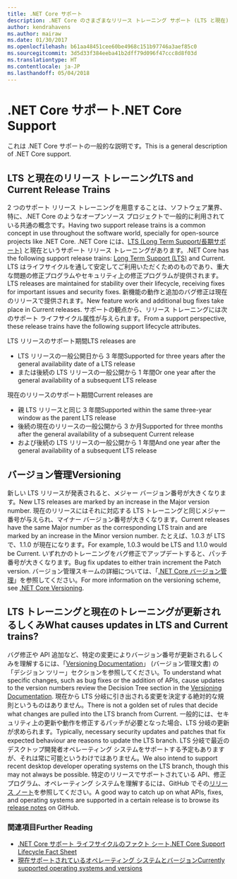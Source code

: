 ```yaml
---
title: .NET Core サポート
description: .NET Core のさまざまなリリース トレーニング サポート (LTS と現在) について説明します。
author: kendrahavens
ms.author: mairaw
ms.date: 01/30/2017
ms.openlocfilehash: b61aa48451cee60be4968c151b97746a3aef85c0
ms.sourcegitcommit: 3d5d33f384eeba41b2dff79d096f47ccc8d8f03d
ms.translationtype: HT
ms.contentlocale: ja-JP
ms.lasthandoff: 05/04/2018
---
```

# <a name="net-core-support"></a><span data-ttu-id="0991a-103">.NET Core サポート</span><span class="sxs-lookup"><span data-stu-id="0991a-103">.NET Core Support</span></span>

<span data-ttu-id="0991a-104">これは .NET Core サポートの一般的な説明です。</span><span class="sxs-lookup"><span data-stu-id="0991a-104">This is a general description of .NET Core support.</span></span>

## <a name="lts-and-current-release-trains"></a><span data-ttu-id="0991a-105">LTS と現在のリリース トレーニング</span><span class="sxs-lookup"><span data-stu-id="0991a-105">LTS and Current Release Trains</span></span>

<span data-ttu-id="0991a-106">2 つのサポート リリース トレーニングを用意することは、ソフトウェア業界、特に、.NET Core のようなオープンソース プロジェクトで一般的に利用されている共通の概念です。</span><span class="sxs-lookup"><span data-stu-id="0991a-106">Having two support release trains is a common concept in use throughout the software world, specially for open-source projects like .NET Core.</span></span> <span data-ttu-id="0991a-107">.NET Core には、[LTS (Long Term Support/長期サポート)](https://en.wikipedia.org/wiki/Long-term_support) と現在というサポート リリース トレーニングがあります。</span><span class="sxs-lookup"><span data-stu-id="0991a-107">.NET Core has the following support release trains: [Long Term Support (LTS)](https://en.wikipedia.org/wiki/Long-term_support) and Current.</span></span> <span data-ttu-id="0991a-108">LTS はライフサイクルを通して安定してご利用いただくためのものであり、重大な問題の修正プログラムやセキュリティ上の修正プログラムが提供されます。</span><span class="sxs-lookup"><span data-stu-id="0991a-108">LTS releases are maintained for stability over their lifecycle, receiving fixes for important issues and security fixes.</span></span> <span data-ttu-id="0991a-109">新機能の動作と追加のバグ修正は現在のリリースで提供されます。</span><span class="sxs-lookup"><span data-stu-id="0991a-109">New feature work and additional bug fixes take place in Current releases.</span></span> <span data-ttu-id="0991a-110">サポートの観点から、リリース トレーニングには次のサポート ライフサイクル属性が与えられます。</span><span class="sxs-lookup"><span data-stu-id="0991a-110">From a support perspective, these release trains have the following support lifecycle attributes.</span></span>

<span data-ttu-id="0991a-111">LTS リリースのサポート期間</span><span class="sxs-lookup"><span data-stu-id="0991a-111">LTS releases are</span></span>
* <span data-ttu-id="0991a-112">LTS リリースの一般公開日から 3 年間</span><span class="sxs-lookup"><span data-stu-id="0991a-112">Supported for three years after the general availability date of a LTS release</span></span>
* <span data-ttu-id="0991a-113">または後続の LTS リリースの一般公開から 1 年間</span><span class="sxs-lookup"><span data-stu-id="0991a-113">Or one year after the general availability of a subsequent LTS release</span></span>

<span data-ttu-id="0991a-114">現在のリリースのサポート期間</span><span class="sxs-lookup"><span data-stu-id="0991a-114">Current releases are</span></span>
* <span data-ttu-id="0991a-115">親 LTS リリースと同じ 3 年間</span><span class="sxs-lookup"><span data-stu-id="0991a-115">Supported within the same three-year window as the parent LTS release</span></span>
* <span data-ttu-id="0991a-116">後続の現在のリリースの一般公開から 3 か月</span><span class="sxs-lookup"><span data-stu-id="0991a-116">Supported for three months after the general availability of a subsequent Current release</span></span>
* <span data-ttu-id="0991a-117">および後続の LTS リリースの一般公開から 1 年間</span><span class="sxs-lookup"><span data-stu-id="0991a-117">And one year after the general availability of a subsequent LTS release</span></span>

## <a name="versioning"></a><span data-ttu-id="0991a-118">バージョン管理</span><span class="sxs-lookup"><span data-stu-id="0991a-118">Versioning</span></span>
<span data-ttu-id="0991a-119">新しい LTS リリースが発表されると、メジャー バージョン番号が大きくなります。</span><span class="sxs-lookup"><span data-stu-id="0991a-119">New LTS releases are marked by an increase in the Major version number.</span></span> <span data-ttu-id="0991a-120">現在のリリースにはそれに対応する LTS トレーニングと同じメジャー番号が与えられ、マイナー バージョン番号が大きくなります。</span><span class="sxs-lookup"><span data-stu-id="0991a-120">Current releases have the same Major number as the corresponding LTS train and are marked by an increase in the Minor version number.</span></span> <span data-ttu-id="0991a-121">たとえば、1.0.3 が LTS で、1.1.0 が現在になります。</span><span class="sxs-lookup"><span data-stu-id="0991a-121">For example, 1.0.3 would be LTS and 1.1.0 would be Current.</span></span> <span data-ttu-id="0991a-122">いずれかのトレーニングをバグ修正でアップデートすると、パッチ番号が大きくなります。</span><span class="sxs-lookup"><span data-stu-id="0991a-122">Bug fix updates to either train increment the Patch version.</span></span> <span data-ttu-id="0991a-123">バージョン管理スキームの詳細については、「[.NET Core バージョン管理](index.md)」を参照してください。</span><span class="sxs-lookup"><span data-stu-id="0991a-123">For more information on the versioning scheme, see [.NET Core Versioning](index.md).</span></span>

## <a name="what-causes-updates-in-lts-and-current-trains"></a><span data-ttu-id="0991a-124">LTS トレーニングと現在のトレーニングが更新されるしくみ</span><span class="sxs-lookup"><span data-stu-id="0991a-124">What causes updates in LTS and Current trains?</span></span>
<span data-ttu-id="0991a-125">バグ修正や API 追加など、特定の変更によりバージョン番号が更新されるしくみを理解するには、「[Versioning Documentation](index.md)」 (バージョン管理文書) の「デシジョン ツリー」セクションを参照してください。</span><span class="sxs-lookup"><span data-stu-id="0991a-125">To understand what specific changes, such as bug fixes or the addition of APIs, cause updates to the version numbers review the Decision Tree section in the [Versioning Documentation](index.md).</span></span> <span data-ttu-id="0991a-126">現在から LTS 分岐に引き出される変更を決定する絶対的な規則というものはありません。</span><span class="sxs-lookup"><span data-stu-id="0991a-126">There is not a golden set of rules that decide what changes are pulled into the LTS branch from Current.</span></span> <span data-ttu-id="0991a-127">一般的には、セキュリティ上の更新や動作を修正するパッチが必要となった場合、LTS 分岐の更新が求められます。</span><span class="sxs-lookup"><span data-stu-id="0991a-127">Typically, necessary security updates and patches that fix expected behaviour are reasons to update the LTS branch.</span></span> <span data-ttu-id="0991a-128">LTS 分岐で最近のデスクトップ開発者オペレーティング システムをサポートする予定もありますが、それは常に可能というわけではありません。</span><span class="sxs-lookup"><span data-stu-id="0991a-128">We also intend to support recent desktop developer operating systems on the LTS branch, though this may not always be possible.</span></span> <span data-ttu-id="0991a-129">特定のリリースでサポートされている API、修正プログラム、オペレーティング システムを理解するには、GitHub でその[リリース ノート](https://github.com/dotnet/core/tree/master/release-notes)を参照してください。</span><span class="sxs-lookup"><span data-stu-id="0991a-129">A good way to catch up on what APIs, fixes, and operating systems are supported in a certain release is to browse its [release notes](https://github.com/dotnet/core/tree/master/release-notes) on GitHub.</span></span>

### <a name="further-reading"></a><span data-ttu-id="0991a-130">関連項目</span><span class="sxs-lookup"><span data-stu-id="0991a-130">Further Reading</span></span>
* [<span data-ttu-id="0991a-131">.NET Core サポート ライフサイクルのファクト シート</span><span class="sxs-lookup"><span data-stu-id="0991a-131">.NET Core Support Lifecycle Fact Sheet</span></span>](https://www.microsoft.com/net/core/support)
* [<span data-ttu-id="0991a-132">現在サポートされているオペレーティング システムとバージョン</span><span class="sxs-lookup"><span data-stu-id="0991a-132">Currently supported operating systems and versions</span></span>](https://github.com/dotnet/core/blob/master/roadmap.md)
